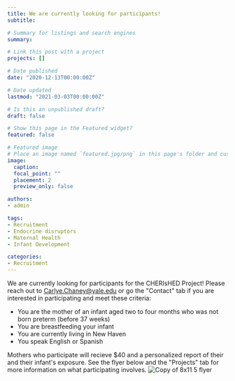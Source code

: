 ```yaml
---
title: We are currently looking for participants!
subtitle: 

# Summary for listings and search engines
summary: 

# Link this post with a project
projects: []

# Date published
date: "2020-12-13T00:00:00Z"

# Date updated
lastmod: "2021-03-03T00:00:00Z"

# Is this an unpublished draft?
draft: false

# Show this page in the Featured widget?
featured: false

# Featured image
# Place an image named `featured.jpg/png` in this page's folder and customize its options here.
image:
  caption: 
  focal_point: ""
  placement: 2
  preview_only: false

authors:
- admin

tags:
- Recruitment
- Endocrine disruptors
- Maternal Health
- Infant Development

categories:
- Recruitment
---
```


We are currently looking for participants for the CHERIsHED Project! Please reach out to Carlye.Chaney@yale.edu or go the "Contact" tab if you are interested in participating and meet these criteria: 
- You are the mother of an infant aged two to four months who was not born preterm (before 37 weeks)
- You are breastfeeding your infant
- You are currently living in New Haven
- You speak English or Spanish

Mothers who participate will recieve $40 and a personalized report of their and their infant's exposure. See the flyer below and the "Projects" tab for more information on what participating involves. 
![Copy of 8x11 5 flyer](https://user-images.githubusercontent.com/60330966/131266529-32d43952-55e7-4454-af6e-e768a438b46c.png)


